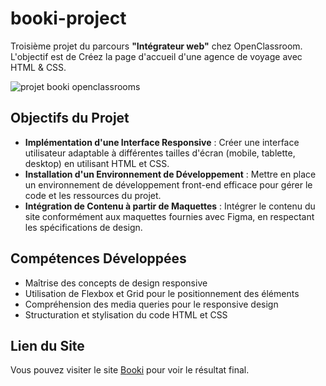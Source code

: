 # booki-project

Troisième projet du parcours **"Intégrateur web"** chez OpenClassroom. <br> L'objectif est de Créez la page d'accueil d'une agence de voyage avec HTML & CSS.

![projet booki openclassrooms](https://github.com/QuentinDch/opc-p3/assets/171915936/4ea28058-a6aa-41e6-83c4-1101f53b03ce)

## Objectifs du Projet

- **Implémentation d'une Interface Responsive** : Créer une interface utilisateur adaptable à différentes tailles d'écran (mobile, tablette, desktop) en utilisant HTML et CSS.
- **Installation d'un Environnement de Développement** : Mettre en place un environnement de développement front-end efficace pour gérer le code et les ressources du projet.
- **Intégration de Contenu à partir de Maquettes** : Intégrer le contenu du site conformément aux maquettes fournies avec Figma, en respectant les spécifications de design.

## Compétences Développées

- Maîtrise des concepts de design responsive
- Utilisation de Flexbox et Grid pour le positionnement des éléments
- Compréhension des media queries pour le responsive design
- Structuration et stylisation du code HTML et CSS

## Lien du Site

Vous pouvez visiter le site [Booki](https://quentindch.github.io/opc-p3/) pour voir le résultat final.

